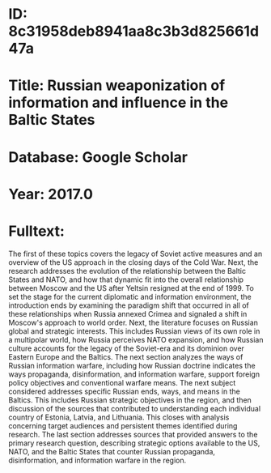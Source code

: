 # ID: 8c31958deb8941aa8c3b3d825661d47a
# Title: Russian weaponization of information and influence in the Baltic States
# Database: Google Scholar
# Year: 2017.0
# Fulltext:
The first of these topics covers the legacy of Soviet active measures and an overview of the US approach in the closing days of the Cold War.
Next, the research addresses the evolution of the relationship between the Baltic States and NATO, and how that dynamic fit into the overall relationship between Moscow and the US after Yeltsin resigned at the end of 1999.
To set the stage for the current diplomatic and information environment, the introduction ends by examining the paradigm shift that occurred in all of these relationships when Russia annexed Crimea and signaled a shift in Moscow's approach to world order.
Next, the literature focuses on Russian global and strategic interests.
This includes Russian views of its own role in a multipolar world, how Russia perceives NATO expansion, and how Russian culture accounts for the legacy of the Soviet-era and its dominion over Eastern Europe and the Baltics.
The next section analyzes the ways of Russian information warfare, including how Russian doctrine indicates the ways propaganda, disinformation, and information warfare, support foreign policy objectives and conventional warfare means.
The next subject considered addresses specific Russian ends, ways, and means in the Baltics.
This includes Russian strategic objectives in the region, and then discussion of the sources that contributed to understanding each individual country of Estonia, Latvia, and Lithuania.
This closes with analysis concerning target audiences and persistent themes identified during research.
The last section addresses sources that provided answers to the primary research question, describing strategic options available to the US, NATO, and the Baltic States that counter Russian propaganda, disinformation, and information warfare in the region.